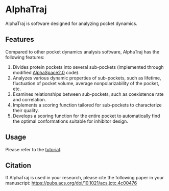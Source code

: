 # AlphaTraj

AlphaTraj is software designed for analyzing pocket dynamics. 

## Features

Compared to other pocket dynamics analysis software, AlphaTraj has the following features:

1. Divides protein pockets into several sub-pockets (implemented through modified [AlphaSpace2.0](https://github.com/RedesignScience/AlphaSpace2/tree/master) code).
2. Analyzes various dynamic properties of sub-pockets, such as lifetime, fluctuation of pocket volume, average nonpolarizability of the pocket, etc.
3. Examines relationships between sub-pockets, such as coexistence rate and correlation.
4. Implements a scoring function tailored for sub-pockets to characterize their quality.
5. Develops a scoring function for the entire pocket to automatically find the optimal conformations suitable for inhibitor design.

## Usage

Please refer to the [tutorial](./tutorial/AlphaTrajTutorial_ENG.md).

## Citation

If AlphaTraj is used in your research, please cite the following paper in your manuscript:
https://pubs.acs.org/doi/10.1021/acs.jctc.4c00476
